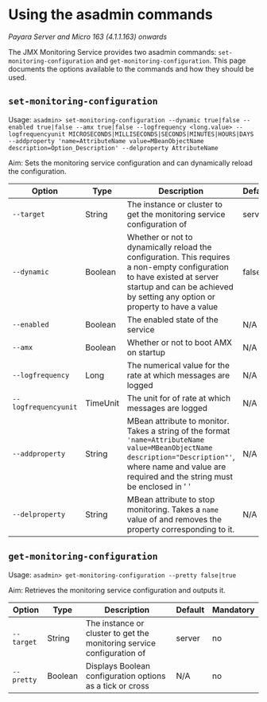 # Using the asadmin commands
_Payara Server and Micro 163 (4.1.1.163) onwards_

The JMX Monitoring Service provides two asadmin commands: `set-monitoring-configuration` and `get-monitoring-configuration`. This page documents the options available to the commands and how they should be used.

## `set-monitoring-configuration`

Usage: `asadmin> set-monitoring-configuration --dynamic true|false --enabled true|false --amx true|false --logfrequency <long.value> --logfrequencyunit MICROSECONDS|MILLISECONDS|SECONDS|MINUTES|HOURS|DAYS --addproperty 'name=AttributeName value=MBeanObjectName description=Option_Description' --delproperty AttributeName`

Aim: Sets the monitoring service configuration and can dynamically reload the configuration.

| Option | Type | Description | Default | Mandatory |
|--------|------|-------------|---------|-----------|
| `--target` | String | The instance or cluster to get the monitoring service configuration of | server | no |
| `--dynamic` | Boolean | Whether or not to dynamically reload the configuration. This requires a non-empty configuration to have existed at server startup and can be achieved by setting any option or property to have a value | false | no |
| `--enabled` | Boolean | The enabled state of the service | N/A | yes |
| `--amx` | Boolean | Whether or not to boot AMX on startup | N/A | no |
| `--logfrequency` | Long | The numerical value for the rate at which messages are logged | N/A | no |
| `--logfrequencyunit` | TimeUnit | The unit for of rate at which messages are logged | N/A | no |
| `--addproperty` | String | MBean attribute to monitor. Takes a string of the format `'name=AttributeName value=MBeanObjectName description="Description"'`, where name and value are required and the string must be enclosed in ' ' | N/A | no |
| `--delproperty` | String | MBean attribute to stop monitoring. Takes a `name` value of and removes the property corresponding to it. | N/A | no |

## `get-monitoring-configuration`

Usage: `asadmin> get-monitoring-configuration --pretty false|true`

Aim: Retrieves the monitoring service configuration and outputs it.

| Option | Type | Description | Default | Mandatory |
|--------|------|-------------|---------|-----------|
| `--target` | String | The instance or cluster to get the monitoring service configuration of | server | no |
| `--pretty` | Boolean | Displays Boolean configuration options as a tick or cross | N/A | no |
